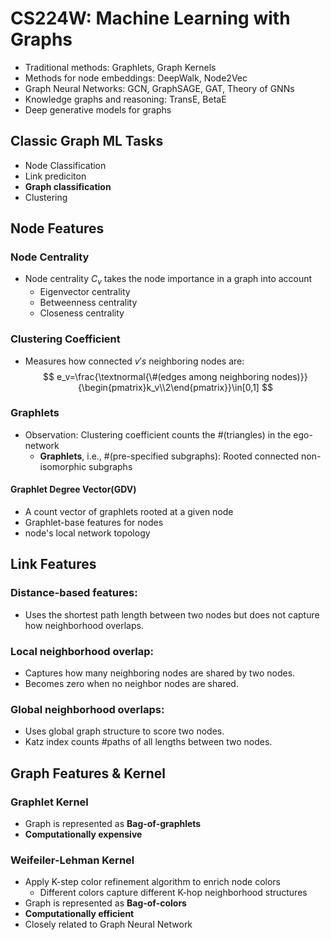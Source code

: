 # CS224W: Machine Learning with Graphs

- Traditional methods: Graphlets, Graph Kernels
- Methods for node embeddings: DeepWalk, Node2Vec
- Graph Neural Networks: GCN, GraphSAGE, GAT, Theory of GNNs
- Knowledge graphs and reasoning: TransE, BetaE
- Deep generative models for graphs

## Classic Graph ML Tasks

- Node Classification
- Link prediciton
- **Graph classification**
- Clustering

## Node Features

### Node Centrality

- Node centrality $C_v$ takes the node importance in a graph into account
  - Eigenvector centrality
  - Betweenness centrality
  - Closeness centrality

### Clustering Coefficient

- Measures how connected $v's$ neighboring nodes are:
  $$
  e_v=\frac{\textnormal{\#(edges among neighboring nodes)}}{\begin{pmatrix}k_v\\2\end{pmatrix}}\in[0,1]
  $$

### Graphlets

- Observation: Clustering coefficient counts the #(triangles) in the ego-network
  - **Graphlets**, i.e., #(pre-specified subgraphs): Rooted connected non-isomorphic subgraphs

#### Graphlet Degree Vector(GDV)

- A count vector of graphlets rooted at a given node
- Graphlet-base features for nodes
- node's local network topology

## Link Features

### Distance-based features:

- Uses the shortest path length between two nodes but does not capture how neighborhood overlaps.

### Local neighborhood overlap:

- Captures how many neighboring nodes are shared by two nodes.
- Becomes zero when no neighbor nodes are shared.

### Global neighborhood overlaps:

- Uses global graph structure to score two nodes.
- Katz index counts #paths of all lengths between two nodes.

## Graph Features & Kernel

### Graphlet Kernel

- Graph is represented as **Bag-of-graphlets**
- **Computationally expensive**

### Weifeiler-Lehman Kernel

- Apply K-step color refinement algorithm to enrich node colors
  - Different colors capture different K-hop neighborhood structures
- Graph is represented as **Bag-of-colors**
- **Computationally efficient**
- Closely related to Graph Neural Network
